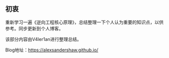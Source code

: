 ## 初衷

重新学习一遍《逆向工程核心原理》，总结整理一下个人认为重要的知识点，以供参考。同步更新到个人博客。

该部分内容由V4ler1an进行整理总结。

Blog地址：https://alexsandershaw.github.io/

